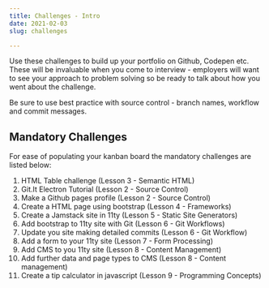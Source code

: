 ```yaml
---
title: Challenges - Intro
date: 2021-02-03
slug: challenges

---
```

Use these challenges to build up your portfolio on Github, Codepen etc. These will be invaluable when you come to interview - employers will want to see your approach to problem solving so be ready to talk about how you went about the challenge.

Be sure to use best practice with source control - branch names, workflow and commit messages.

## Mandatory Challenges

For ease of populating your kanban board the mandatory challenges are listed below:

 1. HTML Table challenge (Lesson 3 - Semantic HTML)
 2. Git.It Electron Tutorial (Lesson 2 - Source Control)
 3. Make a Github pages profile (Lesson 2 - Source Control)
 4. Create a HTML page using bootstrap (Lesson 4 - Frameworks)
 5. Create a Jamstack site in 11ty (Lesson 5 - Static Site Generators)
 6. Add bootstrap to 11ty site with Git (Lesson 6 - Git Workflows)
 7. Update you site making detailed commits (Lesson 6 - Git Workflow)
 8. Add a form to your 11ty site (Lesson 7 - Form Processing)
 9. Add CMS to you 11ty site (Lesson 8 - Content Management)
10. Add further data and page types to CMS (Lesson 8 - Content management)
11. Create a tip calculator in javascript (Lesson 9 - Programming Concepts)